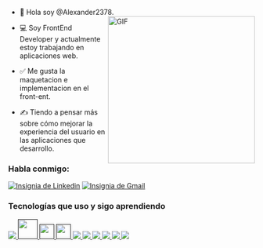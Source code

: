 - 👋 Hola soy @Alexander2378.  <img align="right" alt="GIF" src="https://media4.giphy.com/media/u2pmTWUi0MXjyrMaVj/giphy.gif?cid=790b7611a4fb4b1784de5a86db736dd367ba20963d124418&rid=giphy.gif&ct=g" width="300" height="300" />


- 💻 Soy FrontEnd Developer y actualmente estoy trabajando en aplicaciones web.
- ✅ Me gusta la maquetacion e implementacion en el front-ent.
- ✍ Tiendo a pensar más sobre cómo mejorar la experiencia del usuario en las aplicaciones que desarrollo.


### Habla conmigo:
[![Insignia de Linkedin](https://img.shields.io/badge/-LinkedIn-blue?style=flat-square&logo=Linkedin&logoColor=white&link=https://www.linkedin.com/in/pierina-montalva-fatur/)](https://www.linkedin.com/in/alexander-figueredo-48b89a132/) 
[![Insignia de Gmail](https://img.shields.io/badge/-Gmail-c14438?style=flat-square&logo=Gmail&logoColor=white&link=mailto:shuklaraghav321.com/)](mailto:alexanderjfigueredo@gmail.com)

### Tecnologías que uso y sigo aprendiendo


<p>
    <a href = "" objetivo = "_blanco" >
        <img src="https://img.icons8.com/color/48/000000/angularjs.png" ancho ="30" altura =" 30 " />
    </a>
    <a  href="" target="_blank">
      <img src="https://img.icons8.com/color/48/000000/javascript--v1.png" width="40" height="40" />
     </a>
    <a  href="" target="_blank">
       <img src="https://img.icons8.com/color/48/000000/bootstrap.png" width="30" height="30" />
    </a>
    <a href="" target="_blank">
       <img src="https://img.icons8.com/color/48/000000/firebase.png" width="30" height="30" />
    </a>
    <a href = "" objetivo = "_blanco" >
       <img src = "https://img.icons8.com/color/48/000000/mongodb.png" ancho =" 30 "altura =" 30 " />
    </a>
    <a href = "" objetivo = "_blanco" >
        <img src = "https://img.icons8.com/color/48/000000/git.png" ancho =" 30 "altura =" 30 " />
    </a>
    <a href = "" objetivo = "_blanco" >
       <img src = "https://img.icons8.com/fluency/48/000000/node-js.png" ancho =" 30 "altura =" 30 "/ >
    </a>
    <a href = "" objetivo = "_blanco" >
       <img src = "https://img.icons8.com/color/48/000000/npm.png" ancho =" 30 "altura =" 30 " />
    </a>
    <a href = "" objetivo = "_blanco" >
        <img src = "https://img.icons8.com/color/48/000000/css3.png" ancho =" 30 "altura =" 30 " />
    </a>
    <a href = "" objetivo = "_blanco" >
       <img src = "https://img.icons8.com/color/48/000000/sass.png" ancho =" 30 "altura =" 30 " />
    </a>
</p>

